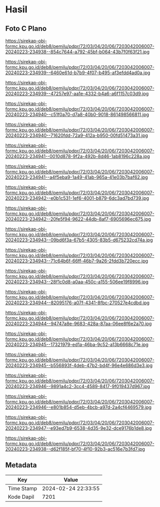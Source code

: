 # Hasil

## Foto C Plano

https://sirekap-obj-formc.kpu.go.id/deb8/pemilu/pdpr/72/03/04/20/06/7203042006007-20240223-234938--854c7644-a792-45bf-b064-43b7f0f63f21.jpg

https://sirekap-obj-formc.kpu.go.id/deb8/pemilu/pdpr/72/03/04/20/06/7203042006007-20240223-234939--6460e61d-b7b9-4f07-b495-af3efdd4ad0a.jpg

https://sirekap-obj-formc.kpu.go.id/deb8/pemilu/pdpr/72/03/04/20/06/7203042006007-20240223-234939--47257e97-aa1e-4332-b4a6-a6f1157c03d9.jpg

https://sirekap-obj-formc.kpu.go.id/deb8/pemilu/pdpr/72/03/04/20/06/7203042006007-20240223-234940--c51f0a70-d7a8-40b0-9018-861498566811.jpg

https://sirekap-obj-formc.kpu.go.id/deb8/pemilu/pdpr/72/03/04/20/06/7203042006007-20240223-234940--71620fdd-72a9-412a-b950-00fd51473a31.jpg

https://sirekap-obj-formc.kpu.go.id/deb8/pemilu/pdpr/72/03/04/20/06/7203042006007-20240223-234941--0010d878-9f2a-492b-8d46-1ab8196c228a.jpg

https://sirekap-obj-formc.kpu.go.id/deb8/pemilu/pdpr/72/03/04/20/06/7203042006007-20240223-234941--a4f5eba9-1a49-41ab-965a-41e03b7baf62.jpg

https://sirekap-obj-formc.kpu.go.id/deb8/pemilu/pdpr/72/03/04/20/06/7203042006007-20240223-234942--e0b1c531-1ef6-4001-b879-6dc3ad7bd739.jpg

https://sirekap-obj-formc.kpu.go.id/deb8/pemilu/pdpr/72/03/04/20/06/7203042006007-20240223-234942--20fe5f94-9622-44db-8af7-6905696ec675.jpg

https://sirekap-obj-formc.kpu.go.id/deb8/pemilu/pdpr/72/03/04/20/06/7203042006007-20240223-234943--09bd6f3a-67b5-4305-83b5-d675232cd74a.jpg

https://sirekap-obj-formc.kpu.go.id/deb8/pemilu/pdpr/72/03/04/20/06/7203042006007-20240223-234943--71c64b6f-66ff-46b7-9a26-2fdd3b720ecc.jpg

https://sirekap-obj-formc.kpu.go.id/deb8/pemilu/pdpr/72/03/04/20/06/7203042006007-20240223-234943--28f1c0d8-a0aa-450c-a155-506ee19f8996.jpg

https://sirekap-obj-formc.kpu.go.id/deb8/pemilu/pdpr/72/03/04/20/06/7203042006007-20240223-234944--82095176-a07f-4341-8fbc-270527e4cdbd.jpg

https://sirekap-obj-formc.kpu.go.id/deb8/pemilu/pdpr/72/03/04/20/06/7203042006007-20240223-234944--94747a8e-9683-428a-87aa-06ee8f6e2a70.jpg

https://sirekap-obj-formc.kpu.go.id/deb8/pemilu/pdpr/72/03/04/20/06/7203042006007-20240223-234945--17321979-ed1a-46ba-9c52-a13b6668c71e.jpg

https://sirekap-obj-formc.kpu.go.id/deb8/pemilu/pdpr/72/03/04/20/06/7203042006007-20240223-234945--b556893f-4deb-47b2-bd4f-96e4e686d3e3.jpg

https://sirekap-obj-formc.kpu.go.id/deb8/pemilu/pdpr/72/03/04/20/06/7203042006007-20240223-234946--9891a4c2-3cc4-4589-8417-9f019437d967.jpg

https://sirekap-obj-formc.kpu.go.id/deb8/pemilu/pdpr/72/03/04/20/06/7203042006007-20240223-234946--e801b854-d5eb-4bcb-a97d-2a4cf4469579.jpg

https://sirekap-obj-formc.kpu.go.id/deb8/pemilu/pdpr/72/03/04/20/06/7203042006007-20240223-234947--e93ed7b9-6538-4d35-9e32-dce9176b1de8.jpg

https://sirekap-obj-formc.kpu.go.id/deb8/pemilu/pdpr/72/03/04/20/06/7203042006007-20240223-234938--d62f185f-bf70-4f10-92b3-ac516e7b3fd7.jpg


## Metadata

| Key        | Value               |
| ---------- | ------------------- |
| Time Stamp | 2024-02-24 22:33:55 |
| Kode Dapil | 7201                |



